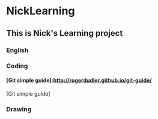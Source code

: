 # NickLearning
## This is Nick's Learning project
### English
### Coding
#### [Git simple guide]:http://rogerdudler.github.io/git-guide/
[Git simple guide]
### Drawing
